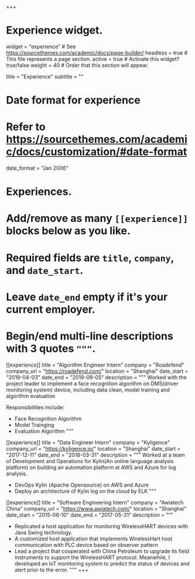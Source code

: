 +++
# Experience widget.
widget = "experience"  # See https://sourcethemes.com/academic/docs/page-builder/
headless = true  # This file represents a page section.
active = true  # Activate this widget? true/false
weight = 40  # Order that this section will appear.

title = "Experience"
subtitle = ""

# Date format for experience
#   Refer to https://sourcethemes.com/academic/docs/customization/#date-format
date_format = "Jan 2006"

# Experiences.
#   Add/remove as many `[[experience]]` blocks below as you like.
#   Required fields are `title`, `company`, and `date_start`.
#   Leave `date_end` empty if it's your current employer.
#   Begin/end multi-line descriptions with 3 quotes `"""`.
[[experience]]
  title = "Algorithm Engineer Intern"
  company = "Roadefend"
  company_url = "https://roadefend.com/"
  location = "Shanghai"
  date_start = "2019-04-03"
  date_end = "2019-09-05"
  description = """ Worked with the project leader to implement a face recognition algorithm on DMS(driver monitoring system) device, including data clean, model training and algorithm evaluation

  Responsibilities include:
  * Face Recognition Algorithm
  * Model Trainging
  * Evaluation Algorithm
  """

[[experience]]
  title = "Data Engineer Intern"
  company = "Kyligence"
  company_url = "https://kyligence.io/"
  location = "Shanghai"
  date_start = "2017-12-11"
  date_end = "2018-03-31"
  description = """ Worked at a team of Development and Operations for Kylin(An online language analysis platform) on building an automation platform at AWS and Azure for log analysis.

  * DevOps Kylin (Apache Opensource) on AWS and Azure
  * Deploy an architecture of Kylin log on the cloud by ELK
  """

[[experience]]
  title = "Software Engineering Intern"
  company = "Awiatech China"
  company_url = "https://www.awiatech.com/"
  location = "Shanghai"
  date_start = "2015-06-10"
  date_end = "2017-05-31"
  description = """ 
  
  * Replicated a host application for monitoring WirelessHART devices with Java Swing technology.
  * A customized host application that implements WirelessHart host communication with PLC device based on observer pattern
  * Lead a project that cooperated with China Petroleum to upgrade its field instruments to support the WirelessHART protocol. Meanwhile, I developed an IoT monitoring system to predict the status of devices and alert prior to the error.
  """
+++
